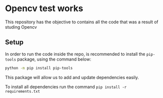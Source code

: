 # Opencv test works

This repository has the objective to contains all the code that was a result of studing Opencv

## Setup

In order to run the code inside the repo, is recommended to install the `pip-tools` package, using the command below:

```bash
python -m pip install pip-tools
```

This package will allow us to add and update dependencies easily.

To install all dependencies run the command `pip install -r requirements.txt`
